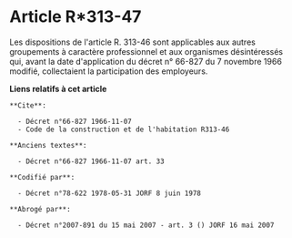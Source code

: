 # Article R*313-47

Les dispositions de l'article R. 313-46 sont applicables aux autres groupements à caractère professionnel et aux organismes
désintéressés qui, avant la date d'application du décret n° 66-827 du 7 novembre 1966 modifié, collectaient la participation
des employeurs.

**Liens relatifs à cet article**

	**Cite**:

	  - Décret n°66-827 1966-11-07
	  - Code de la construction et de l'habitation R313-46

	**Anciens textes**:

	  - Décret n°66-827 1966-11-07 art. 33

	**Codifié par**:

	  - Décret n°78-622 1978-05-31 JORF 8 juin 1978

	**Abrogé par**:

	  - Décret n°2007-891 du 15 mai 2007 - art. 3 () JORF 16 mai 2007
